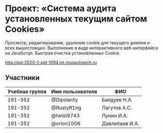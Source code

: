 # Проект: «Система аудита установленных текущим сайтом Cookies»

Просмотр, редактирование, удаление cookie для текущего домена и всех вышестоящих. Выполнение в виде интерактивного веб-интерфейса на JavaScript. 
Быстрая очистка установленных Cookie.

http://pd-2020-2.std-1094.ist.mospolytech.ru

## Участники

| Учебная группа | Имя пользователя | ФИО                      |
|----------------|------------------|--------------------------|
| 191-352        | @Dipolarity      | Балдуев Н.А.             |
| 191-352        | @RustyR1ng       | Лагутов А.С.             |
| 191-352        | @twist9743       | Лунин И.А.               |
| 191-352        | @orion1006       | Давлебаев И.А.           |

